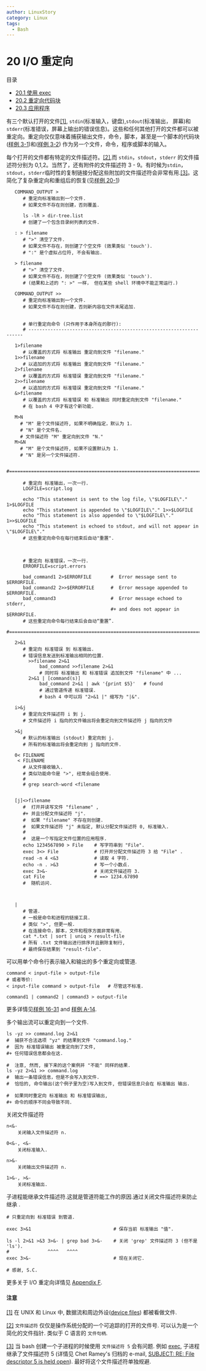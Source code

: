 ```yaml
---
author: LinuxStory
category: Linux
tags:
  - Bash
---
```

# 20 I/O 重定向

目录
- [20.1 使用 exec](http://tldp.org/LDP/abs/html/x17974.html)
- [20.2 重定向代码块](http://tldp.org/LDP/abs/html/redircb.html)
- [20.3 应用程序](http://tldp.org/LDP/abs/html/redirapps.html)

有三个默认打开的文件[[1]](http://tldp.org/LDP/abs/html/io-redirection.html#FTN.AEN17884), `stdin`(标准输入，键盘),`stdout`(标准输出， 屏幕)和 `stderr`(标准错误，屏幕上输出的错误信息)。这些和任何其他打开的文件都可以被重定向。重定向仅仅意味着捕获输出文件，命令，脚本，甚至是一个脚本的代码块([样例 3-1](http://tldp.org/LDP/abs/html/special-chars.html#EX8))和([样例 3-2](http://tldp.org/LDP/abs/html/special-chars.html#EX8)) 作为另一个文件，命令，程序或脚本的输入。

每个打开的文件都有特定的文件描述符。[[2]](http://tldp.org/LDP/abs/html/io-redirection.html#FTN.AEN17894),而 `stdin`，`stdout`，`stderr` 的文件描述符分别为 0,1,2。当然了，还有附件的文件描述符 3 - 9。有时候为`stdin`，`stdout`，`stderr`临时性的复制链接分配这些附加的文件描述符会非常有用.[[3]](http://tldp.org/LDP/abs/html/io-redirection.html#FTN.AEN17906)。这简化了复杂重定向和重组后的恢复(见[样例 20-1](http://tldp.org/LDP/abs/html/x17974.html#REDIR1))
```
   COMMAND_OUTPUT >
      # 重定向标准输出到一个文件.
      # 如果文件不存在则创建，否则覆盖.

      ls -lR > dir-tree.list
      # 创建了一个包含目录树列表的文件.

   : > filename
      # ">" 清空了文件.
      # 如果文件不存在，则创建了个空文件 (效果类似 'touch').
      # ":" 是个虚拟占位符, 不会有输出.

   > filename    
      # ">" 清空了文件.
      # 如果文件不存在，则创建了个空文件 (效果类似 'touch').
      # (结果和上述的 ": >" 一样， 但在某些 shell 环境中不能正常运行.)

   COMMAND_OUTPUT >>
      # 重定向标准输出到一个文件.
      # 如果文件不存在则创建，否则新内容在文件末尾追加.


      # 单行重定向命令 (只作用于本身所在的那行):
      # --------------------------------------------------------------------

   1>filename
      # 以覆盖的方式将 标准输出 重定向到文件 "filename."
   1>>filename
      # 以追加的方式将 标准输出 重定向到文件 "filename."
   2>filename
      # 以覆盖的方式将 标准错误 重定向到文件 "filename."
   2>>filename
      # 以追加的方式将 标准错误 重定向到文件 "filename."
   &>filename
      # 以覆盖的方式将 标准错误 和 标准输出 同时重定向到文件 "filename."
      # 在 bash 4 中才有这个新功能.

   M>N
     # "M" 是个文件描述符, 如果不明确指定，默认为 1.
     # "N" 是个文件名.
     # 文件描述符 "M" 重定向到文件 "N."
   M>&N
     # "M" 是个文件描述符, 如果不设置默认为 1.
     # "N" 是另一个文件描述符.

      #==============================================================================

      # 重定向 标准输出，一次一行.
      LOGFILE=script.log

      echo "This statement is sent to the log file, \"$LOGFILE\"." 1>$LOGFILE
      echo "This statement is appended to \"$LOGFILE\"." 1>>$LOGFILE
      echo "This statement is also appended to \"$LOGFILE\"." 1>>$LOGFILE
      echo "This statement is echoed to stdout, and will not appear in \"$LOGFILE\"."
      # 这些重定向命令在每行结束后自动"重置".



      # 重定向 标准错误，一次一行.
      ERRORFILE=script.errors

      bad_command1 2>$ERRORFILE       #  Error message sent to $ERRORFILE.
      bad_command2 2>>$ERRORFILE      #  Error message appended to $ERRORFILE.
      bad_command3                    #  Error message echoed to stderr,
                                      #+ and does not appear in $ERRORFILE.
      # 这些重定向命令每行结束后会自动“重置”.
	#=======================================================================
```

```
   2>&1
      # 重定向 标准错误 到 标准输出.
      # 错误信息发送到标准输出相同的位置.
        >>filename 2>&1
            bad_command >>filename 2>&1
            # 同时将 标准输出 和 标准错误 追加到文件 "filename" 中 ...
        2>&1 | [command(s)]
            bad_command 2>&1 | awk '{print $5}'   # found
            # 通过管道传递 标准错误.
            # bash 4 中可以将 "2>&1 |" 缩写为 "|&".

   i>&j
      # 重定向文件描述符 i 到 j.
      # 文件描述符 i 指向的文件输出将会重定向到文件描述符 j 指向的文件

   >&j
      # 默认的标准输出 (stdout) 重定向到 j.
      # 所有的标准输出将会重定向到 j 指向的文件.
```

```
   0< FILENAME
    < FILENAME
      # 从文件接收输入.
      # 类似功能命令是 ">", 经常会组合使用.
      #
      # grep search-word <filename


   [j]<>filename
      #  打开并读写文件 "filename" ,
      #+ 并且分配文件描述符 "j".
      #  如果 "filename" 不存在则创建.
      #  如果文件描述符 "j" 未指定, 默认分配文件描述符 0, 标准输入.
      #
      #  这是一个写指定文件位置的应用程序. 
      echo 1234567890 > File    # 写字符串到 "File".
      exec 3<> File             # 打开并分配文件描述符 3 给 "File" .
      read -n 4 <&3             # 读取 4 字符.
      echo -n . >&3             # 写一个小数点.
      exec 3>&-                 # 关闭文件描述符 3.
      cat File                  # ==> 1234.67890
      #  随机访问.



   |
      # 管道.
      # 一般是命令和进程的链接工具.
      # 类似 ">", 但更一般.
      # 在连接命令，脚本，文件和程序方面非常有用.
      cat *.txt | sort | uniq > result-file
      # 所有 .txt 文件输出进行排序并且删除复制行,
      # 最终保存结果到 "result-file".
```

可以用单个命令行表示输入和输出的多个重定向或管道.
```
command < input-file > output-file
# 或者等价:
< input-file command > output-file   # 尽管这不标准.

command1 | command2 | command3 > output-file
```

更多详情见[样例 16-31](http://tldp.org/LDP/abs/html/filearchiv.html#DERPM) and [样例 A-14](http://tldp.org/LDP/abs/html/contributed-scripts.html#FIFO).

多个输出流可以重定向到一个文件.
```
ls -yz >> command.log 2>&1
#  捕获不合法选项 "yz" 的结果到文件 "command.log."
#  因为 标准错误输出 被重定向到了文件,
#+ 任何错误信息都会在这.

#  注意, 然而, 接下来的这个案例并 "不能" 同样的结果.
ls -yz 2>&1 >> command.log
#  输出一条错误信息，但是不会写入到文件.
#  恰恰的, 命令输出(这个例子里为空)写入到文件, 但错误信息只会在 标准输出 输出.

#  如果同时重定向 标准输出 和 标准错误输出,
#+ 命令的顺序不同会导致不同.
```

关闭文件描述符
```
n<&-
	关闭输入文件描述符 n.

0<&-, <&-
	关闭标准输入.

n>&-
	关闭输出文件描述符 n.

1>&-, >&-
	关闭标准输出.
```

子进程能继承文件描述符.这就是管道符能工作的原因.通过关闭文件描述符来防止继承 .
```
# 只重定向到 标准错误 到管道.

exec 3>&1                              # 保存当前 标准输出 "值".

ls -l 2>&1 >&3 3>&- | grep bad 3>&-    # 关闭 'grep' 文件描述符 3 (但不是 'ls').
#              ^^^^   ^^^^
exec 3>&-                              # 现在关闭它.

# 感谢, S.C.
```
更多关于 I/O 重定向详情见 [Appendix F](http://tldp.org/LDP/abs/html/ioredirintro.html).

#### 注意

[[1]](http://tldp.org/LDP/abs/html/io-redirection.html#AEN17884)	 在 UNIX 和 Linux 中, 数据流和周边外设([device files](http://tldp.org/LDP/abs/html/devref1.html#DEVFILEREF)) 都被看做文件.

[[2]](http://tldp.org/LDP/abs/html/io-redirection.html#AEN17894)	 `文件描述符` 仅仅是操作系统分配的一个可追踪的打开的文件号. 可以认为是一个简化的文件指针. 类似于 C 语言的 `文件句柄`.

[[3]](http://tldp.org/LDP/abs/html/io-redirection.html#AEN17906)	当 bash 创建一个子进程的时候使用 `文件描述符 5` 会有问题. 例如 [exec](http://tldp.org/LDP/abs/html/internal.html#EXECREF), 子进程继承了文件描述符 5 (详情见 Chet Ramey's 归档的 e-mail, [SUBJECT: RE: File descriptor 5 is held open](https://groups.google.com/forum/#!topic/gnu.bash.bug/E5Vdqv3tO1w)). 最好将这个文件描述符单独规避.